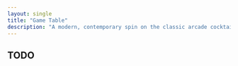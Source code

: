 ```yaml
---
layout: single
title: "Game Table"
description: "A modern, contemporary spin on the classic arcade cocktail tables"
---
```


## TODO